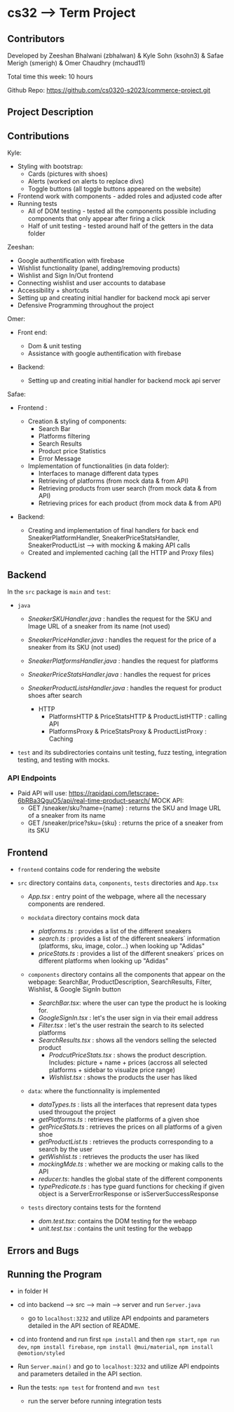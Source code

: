 # cs32 --> Term Project
## Contributors
Developed by Zeeshan Bhalwani (zbhalwan) & Kyle Sohn (ksohn3) & Safae Merigh (smerigh) & Omer Chaudhry (mchaud11)

Total time this week: 10 hours 

Github Repo: https://github.com/cs0320-s2023/commerce-project.git


## Project Description

## Contributions

Kyle:
* Styling with bootstrap:
  * Cards (pictures with shoes)
  * Alerts (worked on alerts to replace divs)
  * Toggle buttons (all toggle buttons appeared on the website)
* Frontend work with components - added roles and adjusted code after 
* Running tests
  * All of DOM testing - tested all the components possible including components that only appear after firing a click
  * Half of unit testing - tested around half of the getters in the data folder

Zeeshan: 
* Google authentification with firebase
* Wishlist functionality (panel, adding/removing products)
* Wishlist and Sign In/Out frontend
* Connecting wishlist and user accounts to database
* Accessibility + shortcuts
* Setting up and creating initial handler for backend mock api server 
* Defensive Programming throughout the project

Omer:
* Front end:
  * Dom & unit testing
  * Assistance with google authentification with firebase

* Backend: 
  * Setting up and creating initial handler for backend mock api server 

Safae: 
* Frontend : 
  * Creation & styling of components:
    * Search Bar
    * Platforms filtering
    * Search Results
    * Product price Statistics
    * Error Message
  * Implementation of functionalities (in data folder):
    * Interfaces to manage different data types
    * Retrieving of platforms (from mock data & from API)
    * Retrieving products from user search (from mock data & from API)
    * Retrieving prices for each product (from mock data & from API)

* Backend:
    * Creating and implementation of final handlers for back end SneakerPlatformHandler, SneakerPriceStatsHandler, SneakerProductList 
      --> with mocking & making API calls
    * Created and implemented caching (all the HTTP and Proxy files)

## Backend
In the `src` package is `main` and `test`:
* `java` 

  * _SneakerSKUHandler.java_ : handles the request for the SKU and Image URL of a sneaker from its name (not used)
  * _SneakerPriceHandler.java_ : handles the request for the price of a sneaker from its SKU (not used)

  * _SneakerPlatformsHandler.java_ : handles the request for platforms
  * _SneakerPriceStatsHandler.java_ : handles the request for prices
  * _SneakerProductListsHandler.java_ : handles the request for product shoes after search

    * HTTP
      * PlatformsHTTP & PriceStatsHTTP & ProductListHTTP : calling API 
      * PlatformsProxy & PriceStatsProxy & ProductListProxy : Caching

* `test` and its subdirectories contains unit testing, fuzz testing, integration testing, and testing with mocks.


### API Endpoints
* Paid API will use: https://rapidapi.com/letscrape-6bRBa3QguO5/api/real-time-product-search/
MOCK API:
  * GET /sneaker/sku?name={name} : returns the SKU and Image URL of a sneaker from its name
  * GET /sneaker/price?sku={sku} : returns the price of a sneaker from its SKU

## Frontend
* `frontend` contains code for rendering the website

* `src` directory contains `data`, `components`, `tests` directories and `App.tsx`

  * _App.tsx_ : entry point of the webpage, where all the necessary components are rendered.

  * `mockdata` directory contains mock data 
    * _platforms.ts_ : provides a list of the different sneakers
    * _search.ts_ : provides a list of the different sneakers´ information (platforms, sku, image, color...) when looking up "Adidas"
    * _priceStats.ts_ : provides a list of the different sneakers´ prices on different platforms when looking up "Adidas"

  * `components` directory contains all the components that appear on the webpage: SearchBar, ProductDescription, SearchResults, Filter, Wishlist, & Google SignIn button

    * _SearchBar.tsx_: where the user can type the product he is looking for. 
    * _GoogleSignIn.tsx_ : let's the user sign in via their email address
    * _Filter.tsx_ : let's the user restrain the search to its selected platforms
    * _SearchResults.tsx_ : shows all the vendors selling the selected product 
      * _ProdcutPriceStats.tsx_ : shows the product description. Includes: picture + name + prices (accross all selected platforms + sidebar to visualze price range)
      * _Wishlist.tsx_ : shows the products the user has liked
  
  * `data`: where the functionnality is implemented
    * _dataTypes.ts_ : lists all the interfaces that represent data types used througout the project
    * _getPlatforms.ts_ : retrieves the platforms of a given shoe 
    * _getPriceStats.ts_  : retrieves the prices on all platforms of a given shoe 
    * _getProductList.ts_  : retrieves the products corresponding to a search by the user 
    * _getWishlist.ts_ :  retrieves the products the user has liked
    * _mockingMde.ts_ : whether we are mocking or making calls to the API
    * _reducer.ts_: handles the global state of the different components
    * _typePredicate.ts_ : has type guard functions for checking if given object is a ServerErrorResponse or isServerSuccessResponse

  * `tests` directory contains tests for the forntend 
    * _dom.test.tsx_: contains the DOM testing for the webapp
    * _unit.test.tsx_ : contains the unit testing for the webapp


## Errors and Bugs 

## Running the Program

* in folder H
* cd into backend --> src --> main --> server and run `Server.java`
  * go to `localhost:3232` and utilize API endpoints and parameters detailed in the API section of README.

* cd into frontend and run first `npm install` and then `npm start`, `npm run dev`, `npm install firebase`, `npm install @mui/material`, `npm install @emotion/styled`

* Run `Server.main()` and go to `localhost:3232` and utilize API endpoints and parameters detailed in the API section.

* Run the tests: `npm test` for frontend and `mvn test`
  * run the server before running integration tests
